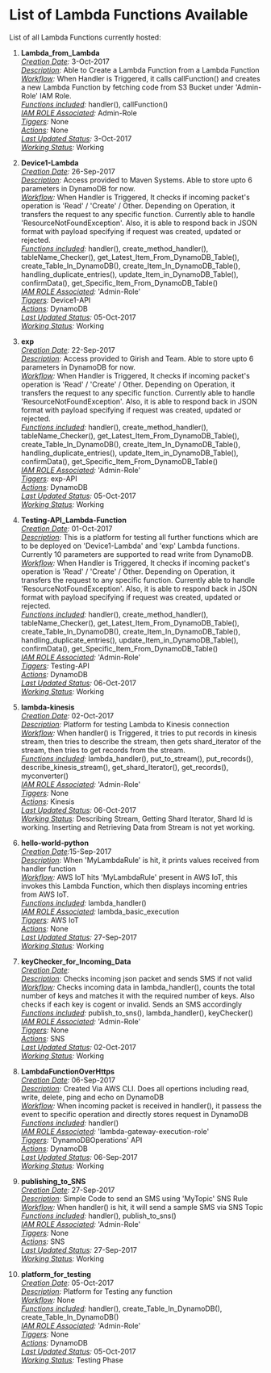 # List of Lambda Functions Available

List of all Lambda Functions currently hosted:

1.  **Lambda_from_Lambda**
  <br><i><u>Creation Date</u>:</i> 3-Oct-2017
  <br><i><u>Description</u>:</i> Able to Create a Lambda Function from a Lambda Function
  <br><i><u>Workflow</u>:</i> When Handler is Triggered, it calls callFunction() and creates a new Lambda Function by fetching code from S3 Bucket under 'Admin-Role' IAM Role.
  <br><i><u>Functions included</u>:</i> handler(), callFunction()
  <br><i><u>IAM ROLE Associated</u>:</i> Admin-Role
  <br><i><u>Tiggers</u>:</i> None
  <br><i><u>Actions</u>:</i> None
  <br><i><u>Last Updated Status</u>:</i> 3-Oct-2017
  <br><i><u>Working Status</u>:</i> Working

2. **Device1-Lambda**
  <br><i><u>Creation Date</u>:</i> 26-Sep-2017
  <br><i><u>Description</u>:</i> Access provided to Maven Systems. Able to store upto 6 parameters in DynamoDB for now.
  <br><i><u>Workflow</u>:</i> When Handler is Triggered, It checks if incoming packet's operation is 'Read' / 'Create' / Other. Depending on Operation, it transfers the request to any specific function. Currently able to handle 'ResourceNotFoundException'. Also, it is able to respond back in JSON format with payload specifying if request was created, updated or rejected.
  <br><i><u>Functions included</u>:</i> handler(), create_method_handler(), tableName_Checker(), get_Latest_Item_From_DynamoDB_Table(), create_Table_In_DynamoDB(), create_Item_In_DynamoDB_Table(), handling_duplicate_entries(), update_Item_in_DynamoDB_Table(), confirmData(), get_Specific_Item_From_DynamoDB_Table()
  <br><i><u>IAM ROLE Associated</u>:</i> 'Admin-Role'
  <br><i><u>Tiggers</u>:</i> Device1-API
  <br><i><u>Actions</u>:</i> DynamoDB
  <br><i><u>Last Updated Status</u>:</i> 05-Oct-2017
  <br><i><u>Working Status</u>:</i> Working

3. **exp**
<br><i><u>Creation Date</u>:</i> 22-Sep-2017
<br><i><u>Description</u>:</i> Access provided to Girish and Team. Able to store upto 6 parameters in DynamoDB for now.
<br><i><u>Workflow</u>:</i> When Handler is Triggered, It checks if incoming packet's operation is 'Read' / 'Create' / Other. Depending on Operation, it transfers the request to any specific function. Currently able to handle 'ResourceNotFoundException'. Also, it is able to respond back in JSON format with payload specifying if request was created, updated or rejected.
<br><i><u>Functions included</u>:</i> handler(), create_method_handler(), tableName_Checker(), get_Latest_Item_From_DynamoDB_Table(), create_Table_In_DynamoDB(), create_Item_In_DynamoDB_Table(), handling_duplicate_entries(), update_Item_in_DynamoDB_Table(), confirmData(), get_Specific_Item_From_DynamoDB_Table()
<br><i><u>IAM ROLE Associated</u>:</i> 'Admin-Role'
<br><i><u>Tiggers</u>:</i> exp-API
<br><i><u>Actions</u>:</i> DynamoDB
<br><i><u>Last Updated Status</u>:</i> 05-Oct-2017
<br><i><u>Working Status</u>:</i> Working

4. **Testing-API_Lambda-Function**
  <br><i><u>Creation Date</u>:</i> 01-Oct-2017
  <br><i><u>Description</u>:</i> This is a platform for testing all further functions which are to be deployed on 'Device1-Lambda' and 'exp' Lambda functions. Currently 10 parameters are supported to read write from DynamoDB.
  <br><i><u>Workflow</u>:</i> When Handler is Triggered, It checks if incoming packet's operation is 'Read' / 'Create' / Other. Depending on Operation, it transfers the request to any specific function. Currently able to handle 'ResourceNotFoundException'. Also, it is able to respond back in JSON format with payload specifying if request was created, updated or rejected.
  <br><i><u>Functions included</u>:</i> handler(), create_method_handler(), tableName_Checker(), get_Latest_Item_From_DynamoDB_Table(), create_Table_In_DynamoDB(), create_Item_In_DynamoDB_Table(), handling_duplicate_entries(), update_Item_in_DynamoDB_Table(), confirmData(), get_Specific_Item_From_DynamoDB_Table()
  <br><i><u>IAM ROLE Associated</u>:</i> 'Admin-Role'
  <br><i><u>Tiggers</u>:</i> Testing-API
  <br><i><u>Actions</u>:</i> DynamoDB
  <br><i><u>Last Updated Status</u>:</i> 06-Oct-2017
  <br><i><u>Working Status</u>:</i> Working

5. **lambda-kinesis**
  <br><i><u>Creation Date</u>:</i> 02-Oct-2017
  <br><i><u>Description</u>:</i> Platform for testing Lambda to Kinesis connection
  <br><i><u>Workflow</u>:</i> When handler() is Triggered, it tries to put records in kinesis stream, then tries to describe the stream, then gets shard_iterator of the stream, then tries to get records from the stream.
  <br><i><u>Functions included</u>:</i> lambda_handler(), put_to_stream(), put_records(), describe_kinesis_stream(), get_shard_Iterator(), get_records(), myconverter()
  <br><i><u>IAM ROLE Associated</u>:</i> 'Admin-Role'
  <br><i><u>Tiggers</u>:</i> None
  <br><i><u>Actions</u>:</i> Kinesis
  <br><i><u>Last Updated Status</u>:</i> 06-Oct-2017
  <br><i><u>Working Status</u>:</i> Describing Stream, Getting Shard Iterator, Shard Id is working. Inserting and Retrieving Data from Stream is not yet working.

6. **hello-world-python**
  <br><i><u>Creation Date</u>:</i>15-Sep-2017
  <br><i><u>Description</u>:</i> When 'MyLambdaRule' is hit, it prints values received from handler function
  <br><i><u>Workflow</u>:</i> AWS IoT hits 'MyLambdaRule' present in AWS IoT, this invokes this Lambda Function, which then displays incoming entries from AWS IoT.
  <br><i><u>Functions included</u>:</i>  lambda_handler()
  <br><i><u>IAM ROLE Associated</u>:</i> lambda_basic_execution
  <br><i><u>Tiggers</u>:</i> AWS IoT
  <br><i><u>Actions</u>:</i> None
  <br><i><u>Last Updated Status</u>:</i> 27-Sep-2017
  <br><i><u>Working Status</u>:</i> Working

7. **keyChecker_for_Incoming_Data**
  <br><i><u>Creation Date</u>:</i>
  <br><i><u>Description</u>:</i> Checks incoming json packet and sends SMS if not valid
  <br><i><u>Workflow</u>:</i> Checks incoming data in lambda_handler(), counts the total number of keys and matches it with the required number of keys. Also checks if each key is cogent or invalid. Sends an SMS accordingly
  <br><i><u>Functions included</u>:</i> publish_to_sns(), lambda_handler(), keyChecker()
  <br><i><u>IAM ROLE Associated</u>:</i> 'Admin-Role'
  <br><i><u>Tiggers</u>:</i> None
  <br><i><u>Actions</u>:</i> SNS
  <br><i><u>Last Updated Status</u>:</i> 02-Oct-2017
  <br><i><u>Working Status</u>:</i> Working

8. **LambdaFunctionOverHttps**
  <br><i><u>Creation Date</u>:</i> 06-Sep-2017
  <br><i><u>Description</u>:</i> Created Via AWS CLI. Does all opertions including read, write, delete, ping and echo on DynamoDB
  <br><i><u>Workflow</u>:</i> When incoming packet is received in handler(), it passess the event to specific operation and directly stores request in DynamoDB
  <br><i><u>Functions included</u>:</i> handler()
  <br><i><u>IAM ROLE Associated</u>:</i> 'lambda-gateway-execution-role'
  <br><i><u>Tiggers</u>:</i> 'DynamoDBOperations' API
  <br><i><u>Actions</u>:</i> DynamoDB
  <br><i><u>Last Updated Status</u>:</i> 06-Sep-2017
  <br><i><u>Working Status</u>:</i> Working

9. **publishing_to_SNS**
  <br><i><u>Creation Date</u>:</i> 27-Sep-2017
  <br><i><u>Description</u>:</i> Simple Code to send an SMS using 'MyTopic' SNS Rule
  <br><i><u>Workflow</u>:</i> When handler() is hit, it will send a sample SMS via SNS Topic
  <br><i><u>Functions included</u>:</i> handler(), publish_to_sns()
  <br><i><u>IAM ROLE Associated</u>:</i> 'Admin-Role'
  <br><i><u>Tiggers</u>:</i> None
  <br><i><u>Actions</u>:</i> SNS
  <br><i><u>Last Updated Status</u>:</i> 27-Sep-2017
  <br><i><u>Working Status</u>:</i> Working

10. **platform_for_testing**
  <br><i><u>Creation Date</u>:</i> 05-Oct-2017
  <br><i><u>Description</u>:</i> Platform for Testing any function
  <br><i><u>Workflow</u>:</i> None
  <br><i><u>Functions included</u>:</i> handler(), create_Table_In_DynamoDB(), create_Table_In_DynamoDB()
  <br><i><u>IAM ROLE Associated</u>:</i> 'Admin-Role'
  <br><i><u>Tiggers</u>:</i> None
  <br><i><u>Actions</u>:</i> DynamoDB
  <br><i><u>Last Updated Status</u>:</i> 05-Oct-2017
  <br><i><u>Working Status</u>:</i> Testing Phase
